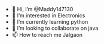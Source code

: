 - 👋 Hi, I’m @Maddy147130
- 👀 I’m interested in Electronics 
- 🌱 I’m currently learning python 
- 💞️ I’m looking to collaborate on java
- 📫 How to reach me Jalgaon 

<!---
Maddy147130/Maddy147130 is a ✨ special ✨ repository because its `README.md` (this file) appears on your GitHub profile.
You can click the Preview link to take a look at your changes.
--->
